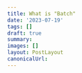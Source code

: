 ```yaml
---
title: What is "Batch" 
date: '2023-07-19'
tags: []
draft: true
summary:  
images: []
layout: PostLayout
canonicalUrl:
---
```


